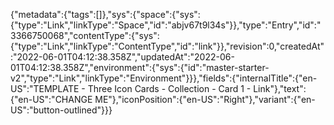 {"metadata":{"tags":[]},"sys":{"space":{"sys":{"type":"Link","linkType":"Space","id":"abjv67t9l34s"}},"type":"Entry","id":"3366750068","contentType":{"sys":{"type":"Link","linkType":"ContentType","id":"link"}},"revision":0,"createdAt":"2022-06-01T04:12:38.358Z","updatedAt":"2022-06-01T04:12:38.358Z","environment":{"sys":{"id":"master-starter-v2","type":"Link","linkType":"Environment"}}},"fields":{"internalTitle":{"en-US":"TEMPLATE - Three Icon Cards - Collection - Card 1 - Link"},"text":{"en-US":"CHANGE ME"},"iconPosition":{"en-US":"Right"},"variant":{"en-US":"button-outlined"}}}